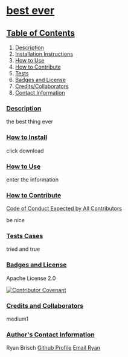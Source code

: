 # <ins>best ever</ins>

## <ins>Table of Contents

1. [Description](#Description)
2. [Installation Instructions](#How_to_Install)
3. [How to Use](#How_to_Use)
4. [How to Contribute](#How_to_Contribute)
5. [Tests](#Test_Cases)
6. [Badges and License](#Badges_and_License)
7. [Credits/Collaborators](#Credits_and_Collaborators)
8. [Contact Information](#Author_Contact_Information)

### <ins>Description <a name="Description"></a></ins></br>

the best thing ever

### <ins>How to Install <a name="How_to_Install"></a></ins></br>

click download

### <ins>How to Use <a name="How_to_Use"></a></ins></br>

enter the information

### <ins>How to Contribute <a name="How_to_Install"></a></ins>

[Code of Conduct Expected by All Contributors](https://www.contributor-covenant.org/version/2/1/code_of_conduct/)

be nice

### <ins>Tests Cases <a name="Test_Cases"></a></ins>

tried and true

### <ins>Badges and License<a name="Badges_and_License"></a></ins>

Apache License 2.0

[![Contributor Covenant](https://img.shields.io/badge/Contributor%20Covenant-2.1-4baaaa.svg)](code_of_conduct.md)

### <ins>Credits and Collaborators<a name="Credits_and_Collaborators"></a></ins>

medium1

### <ins>Author's Contact Information<a name="Author_Contact_Information"></a></ins>

Ryan Brisch
[Github Profile](github.com)
[Email Ryan](mailto:brischster@gmail.com)
